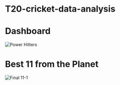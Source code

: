# T20-cricket-data-analysis
# Dashboard
![Power Hitters](https://github.com/user-attachments/assets/64a727b8-5e88-4daf-be40-14ebd7d20a74)


# Best 11 from the Planet
![Final 11-1](https://github.com/user-attachments/assets/41840438-76b4-410b-b697-fa3e18a1412c)

